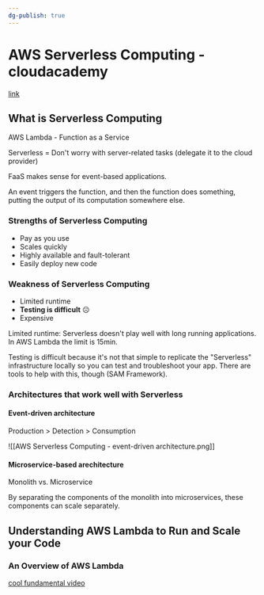 ```yaml
---
dg-publish: true
---
```

# AWS Serverless Computing - cloudacademy

[link](https://cloudacademy.com/learning-paths/getting-started-serverless-computing-25/)


## What is Serverless Computing

AWS Lambda - Function as a Service

Serverless = Don't worry with server-related tasks (delegate it to the cloud provider)

FaaS makes sense for event-based applications.

An event triggers the function, and then the function does something, putting the output of its computation somewhere else.

### Strengths of Serverless Computing

- Pay as you use
- Scales quickly
- Highly available and fault-tolerant
- Easily deploy new code

### Weakness of Serverless Computing

- Limited runtime
- **Testing is difficult** ☹️
- Expensive

Limited runtime: Serverless doesn't play well with long running applications. In AWS Lambda the limit is 15min.

Testing is difficult because it's not that simple to replicate the "Serverless" infrastructure locally so you can test and troubleshoot your app. There are tools to help with this, though (SAM Framework).


### Architectures that work well with Serverless

#### Event-driven architecture

Production > Detection > Consumption

![[AWS Serverless Computing - event-driven architecture.png]]

#### Microservice-based arechitecture

Monolith vs. Microservice

By separating the components of the monolith into microservices, these components can scale separately.


## Understanding AWS Lambda to Run and Scale your Code

### An Overview of AWS Lambda

[cool fundamental video](https://cloudacademy.com/course/understanding-aws-lambda-run-scale-your-code-4006/serverless-compute/?context_id=25&context_resource=lp)




